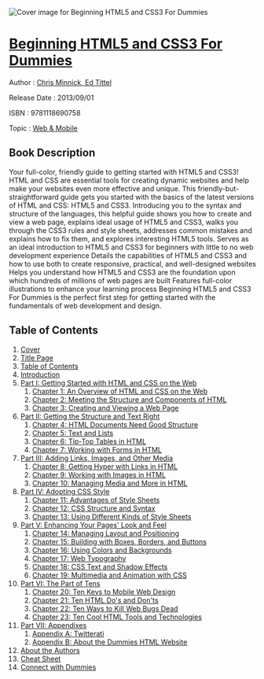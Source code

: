 ![Cover image for Beginning HTML5 and CSS3 For Dummies](https://imgdetail.ebookreading.net/cover/cover/web_mobile/EB9781118690758.jpg)

[Beginning HTML5 and CSS3 For Dummies](https://ebookreading.net/view/book/Beginning+HTML5+and+CSS3+For+Dummies-EB9781118690758_1.html "Beginning HTML5 and CSS3 For Dummies")
====================================================================================================================

Author : [Chris Minnick](https://ebookreading.net/search/author/Chris+Minnick),[ Ed Tittel](https://ebookreading.net/search/author/+Ed+Tittel)

Release Date : 2013/09/01

ISBN : 9781118690758

Topic : [Web & Mobile](https://ebookreading.net/search/category/web-mobile)

Book Description
-----------------

Your full-color, friendly guide to getting started with HTML5 and CSS3!
HTML and CSS are essential tools for creating dynamic websites and help make your websites even more effective and unique. This friendly-but-straightforward guide gets you started with the basics of the latest versions of HTML and CSS: HTML5 and CSS3. Introducing you to the syntax and structure of the languages, this helpful guide shows you how to create and view a web page, explains ideal usage of HTML5 and CSS3, walks you through the CSS3 rules and style sheets, addresses common mistakes and explains how to fix them, and explores interesting HTML5 tools.
Serves as an ideal introduction to HTML5 and CSS3 for beginners with little to no web development experience
Details the capabilities of HTML5 and CSS3 and how to use both to create responsive, practical, and well-designed websites
Helps you understand how HTML5 and CSS3 are the foundation upon which hundreds of millions of web pages are built
Features full-color illustrations to enhance your learning process
Beginning HTML5 and CSS3 For Dummies is the perfect first step for getting started with the fundamentals of web development and design.
              
Table of Contents
-----------------

1. [Cover](https://ebookreading.net/view/book/Beginning+HTML5+and+CSS3+For+Dummies-EB9781118690758_1.html)
1. [Title Page](https://ebookreading.net/view/book/Beginning+HTML5+and+CSS3+For+Dummies-EB9781118690758_2.html)
1. [Table of Contents](https://ebookreading.net/view/book/Beginning+HTML5+and+CSS3+For+Dummies-EB9781118690758_3.html)
1. [Introduction](https://ebookreading.net/view/book/Beginning+HTML5+and+CSS3+For+Dummies-EB9781118690758_4.html)
1. [Part I: Getting Started with HTML and CSS on the Web](https://ebookreading.net/view/book/Beginning+HTML5+and+CSS3+For+Dummies-EB9781118690758_5.html)
    1. [Chapter 1: An Overview of HTML and CSS on the Web](https://ebookreading.net/view/book/Beginning+HTML5+and+CSS3+For+Dummies-EB9781118690758_6.html)
    1. [Chapter 2: Meeting the Structure and Components of HTML](https://ebookreading.net/view/book/Beginning+HTML5+and+CSS3+For+Dummies-EB9781118690758_7.html)
    1. [Chapter 3: Creating and Viewing a Web Page](https://ebookreading.net/view/book/Beginning+HTML5+and+CSS3+For+Dummies-EB9781118690758_8.html)
1. [Part II: Getting the Structure and Text Right](https://ebookreading.net/view/book/Beginning+HTML5+and+CSS3+For+Dummies-EB9781118690758_9.html)
    1. [Chapter 4: HTML Documents Need Good Structure](https://ebookreading.net/view/book/Beginning+HTML5+and+CSS3+For+Dummies-EB9781118690758_10.html)
    1. [Chapter 5: Text and Lists](https://ebookreading.net/view/book/Beginning+HTML5+and+CSS3+For+Dummies-EB9781118690758_11.html)
    1. [Chapter 6: Tip-Top Tables in HTML](https://ebookreading.net/view/book/Beginning+HTML5+and+CSS3+For+Dummies-EB9781118690758_12.html)
    1. [Chapter 7: Working with Forms in HTML](https://ebookreading.net/view/book/Beginning+HTML5+and+CSS3+For+Dummies-EB9781118690758_13.html)
1. [Part III: Adding Links, Images, and Other Media](https://ebookreading.net/view/book/Beginning+HTML5+and+CSS3+For+Dummies-EB9781118690758_14.html)
    1. [Chapter 8: Getting Hyper with Links in HTML](https://ebookreading.net/view/book/Beginning+HTML5+and+CSS3+For+Dummies-EB9781118690758_15.html)
    1. [Chapter 9: Working with Images in HTML](https://ebookreading.net/view/book/Beginning+HTML5+and+CSS3+For+Dummies-EB9781118690758_16.html)
    1. [Chapter 10: Managing Media and More in HTML](https://ebookreading.net/view/book/Beginning+HTML5+and+CSS3+For+Dummies-EB9781118690758_17.html)
1. [Part IV: Adopting CSS Style](https://ebookreading.net/view/book/Beginning+HTML5+and+CSS3+For+Dummies-EB9781118690758_18.html)
    1. [Chapter 11: Advantages of Style Sheets](https://ebookreading.net/view/book/Beginning+HTML5+and+CSS3+For+Dummies-EB9781118690758_19.html)
    1. [Chapter 12: CSS Structure and Syntax](https://ebookreading.net/view/book/Beginning+HTML5+and+CSS3+For+Dummies-EB9781118690758_20.html)
    1. [Chapter 13: Using Different Kinds of Style Sheets](https://ebookreading.net/view/book/Beginning+HTML5+and+CSS3+For+Dummies-EB9781118690758_21.html)
1. [Part V: Enhancing Your Pages&#39; Look and Feel](https://ebookreading.net/view/book/Beginning+HTML5+and+CSS3+For+Dummies-EB9781118690758_22.html)
    1. [Chapter 14: Managing Layout and Positioning](https://ebookreading.net/view/book/Beginning+HTML5+and+CSS3+For+Dummies-EB9781118690758_23.html)
    1. [Chapter 15: Building with Boxes, Borders, and Buttons](https://ebookreading.net/view/book/Beginning+HTML5+and+CSS3+For+Dummies-EB9781118690758_24.html)
    1. [Chapter 16: Using Colors and Backgrounds](https://ebookreading.net/view/book/Beginning+HTML5+and+CSS3+For+Dummies-EB9781118690758_25.html)
    1. [Chapter 17: Web Typography](https://ebookreading.net/view/book/Beginning+HTML5+and+CSS3+For+Dummies-EB9781118690758_26.html)
    1. [Chapter 18: CSS Text and Shadow Effects](https://ebookreading.net/view/book/Beginning+HTML5+and+CSS3+For+Dummies-EB9781118690758_27.html)
    1. [Chapter 19: Multimedia and Animation with CSS](https://ebookreading.net/view/book/Beginning+HTML5+and+CSS3+For+Dummies-EB9781118690758_28.html)
1. [Part VI: The Part of Tens](https://ebookreading.net/view/book/Beginning+HTML5+and+CSS3+For+Dummies-EB9781118690758_29.html)
    1. [Chapter 20: Ten Keys to Mobile Web Design](https://ebookreading.net/view/book/Beginning+HTML5+and+CSS3+For+Dummies-EB9781118690758_30.html)
    1. [Chapter 21: Ten HTML Do&#39;s and Don&#39;ts](https://ebookreading.net/view/book/Beginning+HTML5+and+CSS3+For+Dummies-EB9781118690758_31.html)
    1. [Chapter 22: Ten Ways to Kill Web Bugs Dead](https://ebookreading.net/view/book/Beginning+HTML5+and+CSS3+For+Dummies-EB9781118690758_32.html)
    1. [Chapter 23: Ten Cool HTML Tools and Technologies](https://ebookreading.net/view/book/Beginning+HTML5+and+CSS3+For+Dummies-EB9781118690758_33.html)
1. [Part VII: Appendixes](https://ebookreading.net/view/book/Beginning+HTML5+and+CSS3+For+Dummies-EB9781118690758_34.html)
    1. [Appendix A: Twitterati](https://ebookreading.net/view/book/Beginning+HTML5+and+CSS3+For+Dummies-EB9781118690758_35.html)
    1. [Appendix B: About the Dummies HTML Website](https://ebookreading.net/view/book/Beginning+HTML5+and+CSS3+For+Dummies-EB9781118690758_36.html)
1. [About the Authors](https://ebookreading.net/view/book/Beginning+HTML5+and+CSS3+For+Dummies-EB9781118690758_37.html)
1. [Cheat Sheet](https://ebookreading.net/view/book/Beginning+HTML5+and+CSS3+For+Dummies-EB9781118690758_38.html)
1. [Connect with Dummies](https://ebookreading.net/view/book/Beginning+HTML5+and+CSS3+For+Dummies-EB9781118690758_39.html)
